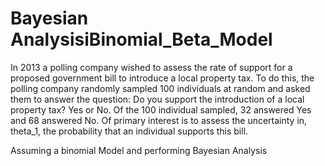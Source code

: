 # Bayesian AnalysisiBinomial_Beta_Model

In 2013 a polling company wished to assess the rate of support for a proposed government bill to introduce a local property tax. To do this, the polling company randomly sampled 100 individuals at random and asked them to answer the question: Do you support the introduction of a local property tax? Yes or No. Of the 100 individual sampled, 32 answered Yes and 68 answered No.
Of primary interest is to assess the uncertainty in, theta_1, the probability that an individual supports this bill.

Assuming a binomial Model and performing Bayesian Analysis
